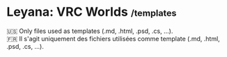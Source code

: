 <h1>
  Leyana: VRC Worlds
  <small style="font-size: 20px;">/templates</small>
</h1>

🇺🇸 Only files used as templates (.md, .html, .psd, .cs, ...). <br>
🇫🇷 Il s'agit uniquement des fichiers utilisées comme template (.md, .html, .psd, .cs, ...).
